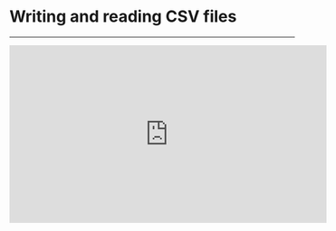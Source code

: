 ﻿# Writing and reading CSV files
---
<iframe width="560" height="315" src="https://www.youtube.com/embed/m62m1rTYc80" frameborder="0" allowfullscreen></iframe>